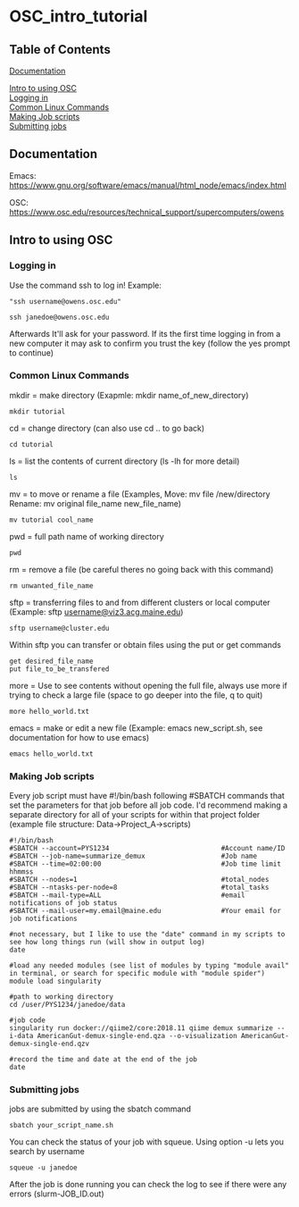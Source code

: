 # OSC_intro_tutorial

## Table of Contents
<a href="#Documentation">Documentation</a></br>

<a href="#Intro to using OSC">Intro to using OSC</a></br>
<a href="#Logging in">Logging in</a></br>
<a href="#Common Linux Commands">Common Linux Commands</a></br>
<a href="#Making Job scripts">Making Job scripts</a></br>
<a href="#Submitting jobs">Submitting jobs</a></br>

## <a name="Documentation">Documentation</a>
Emacs: https://www.gnu.org/software/emacs/manual/html_node/emacs/index.html

OSC: https://www.osc.edu/resources/technical_support/supercomputers/owens

## <a name="Intro to using OSC">Intro to using OSC</a>

### <a name="Logging in">Logging in</a>
Use the command ssh to log in!  Example:
```{bash eval=FALSE}
"ssh username@owens.osc.edu"

ssh janedoe@owens.osc.edu
```
Afterwards It'll ask for your password. If its the first time logging in from a new computer it may ask to confirm you trust the key (follow the yes prompt to continue)

### <a name="Common Linux Commands">Common Linux Commands</a>
mkdir = make directory (Exapmle: mkdir name_of_new_directory)
```{bash eval=FALSE}
mkdir tutorial
```
cd = change directory (can also use cd .. to go back)
```{bash eval=FALSE}
cd tutorial
```
ls = list the contents of current directory (ls -lh for more detail)
```{bash eval=FALSE}
ls
```
mv = to move or rename a file (Examples, Move: mv file /new/directory Rename: mv original file_name new_file_name)
```{bash eval=FALSE}
mv tutorial cool_name
```
pwd = full path name of working directory
```{bash eval=FALSE}
pwd
```
rm = remove a file (be careful theres no going back with this command)
```{bash eval=FALSE}
rm unwanted_file_name
```
sftp = transferring files to and from different clusters or local computer (Example: sftp username@viz3.acg.maine.edu)
```{bash eval=FALSE}
sftp username@cluster.edu
```
Within sftp you can transfer or obtain files using the put or get commands
```{bash eval=FALSE}
get desired_file_name
put file_to_be_transfered
```
more = Use to see contents without opening the full file, always use more if trying to check a large file (space to go deeper into the file, q to quit)
```{bash eval=FALSE}
more hello_world.txt
```
emacs = make or edit a new file (Example: emacs new_script.sh, see documentation for how to use emacs)
```{bash eval=FALSE}
emacs hello_world.txt
```

### <a name="Making Job scripts">Making Job scripts</a>
Every job script must have #!/bin/bash following #SBATCH commands that set the parameters for that job before all job code. I'd recommend making a separate directory for all of your scripts for within that project folder (example file structure: Data->Project_A->scripts)
```{bash eval=FALSE}
#!/bin/bash
#SBATCH --account=PYS1234                            #Account name/ID
#SBATCH --job-name=summarize_demux                   #Job name
#SBATCH --time=02:00:00                              #Job time limit hhmmss
#SBATCH --nodes=1                                    #total_nodes
#SBATCH --ntasks-per-node=8                          #total_tasks
#SBATCH --mail-type=ALL                              #email notifications of job status 
#SBATCH --mail-user=my.email@maine.edu               #Your email for job notifications     

#not necessary, but I like to use the "date" command in my scripts to see how long things run (will show in output log)
date  

#load any needed modules (see list of modules by typing "module avail" in terminal, or search for specific module with "module spider")
module load singularity     

#path to working directory
cd /user/PYS1234/janedoe/data   

#job code
singularity run docker://qiime2/core:2018.11 qiime demux summarize --i-data AmericanGut-demux-single-end.qza --o-visualization AmericanGut-demux-single-end.qzv  

#record the time and date at the end of the job
date    

```

### <a name="Submitting jobs">Submitting jobs</a>
jobs are submitted by using the sbatch command 
```{bash eval=FALSE}
sbatch your_script_name.sh
```

You can check the status of your job with squeue. Using option -u lets you search by username 
```{bash eval=FALSE}
squeue -u janedoe
```

After the job is done running you can check the log to see if there were any errors (slurm-JOB_ID.out)


